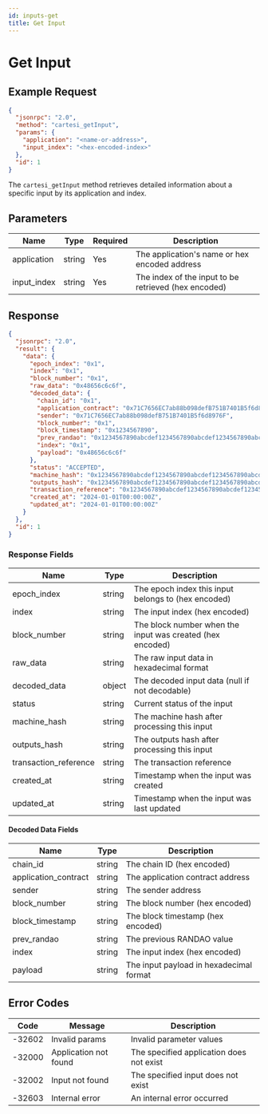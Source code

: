 ```yaml
---
id: inputs-get
title: Get Input
---
```


# Get Input

## Example Request

```json
{
  "jsonrpc": "2.0",
  "method": "cartesi_getInput",
  "params": {
    "application": "<name-or-address>",
    "input_index": "<hex-encoded-index>"
  },
  "id": 1
}
```

The `cartesi_getInput` method retrieves detailed information about a specific input by its application and index.

## Parameters

| Name        | Type   | Required | Description                                      |
|-------------|--------|----------|--------------------------------------------------|
| application | string | Yes      | The application's name or hex encoded address    |
| input_index | string | Yes      | The index of the input to be retrieved (hex encoded) |

## Response

```json
{
  "jsonrpc": "2.0",
  "result": {
    "data": {
      "epoch_index": "0x1",
      "index": "0x1",
      "block_number": "0x1",
      "raw_data": "0x48656c6c6f",
      "decoded_data": {
        "chain_id": "0x1",
        "application_contract": "0x71C7656EC7ab88b098defB751B7401B5f6d8976F",
        "sender": "0x71C7656EC7ab88b098defB751B7401B5f6d8976F",
        "block_number": "0x1",
        "block_timestamp": "0x1234567890",
        "prev_randao": "0x1234567890abcdef1234567890abcdef1234567890abcdef1234567890abcdef",
        "index": "0x1",
        "payload": "0x48656c6c6f"
      },
      "status": "ACCEPTED",
      "machine_hash": "0x1234567890abcdef1234567890abcdef1234567890abcdef1234567890abcdef",
      "outputs_hash": "0x1234567890abcdef1234567890abcdef1234567890abcdef1234567890abcdef",
      "transaction_reference": "0x1234567890abcdef1234567890abcdef1234567890abcdef1234567890abcdef",
      "created_at": "2024-01-01T00:00:00Z",
      "updated_at": "2024-01-01T00:00:00Z"
    }
  },
  "id": 1
}
```

### Response Fields

| Name                    | Type   | Description                                      |
|-------------------------|--------|--------------------------------------------------|
| epoch_index             | string | The epoch index this input belongs to (hex encoded) |
| index                   | string | The input index (hex encoded)                    |
| block_number            | string | The block number when the input was created (hex encoded) |
| raw_data                | string | The raw input data in hexadecimal format         |
| decoded_data            | object | The decoded input data (null if not decodable)   |
| status                  | string | Current status of the input                      |
| machine_hash            | string | The machine hash after processing this input     |
| outputs_hash            | string | The outputs hash after processing this input     |
| transaction_reference   | string | The transaction reference                         |
| created_at              | string | Timestamp when the input was created             |
| updated_at              | string | Timestamp when the input was last updated        |

#### Decoded Data Fields

| Name                    | Type   | Description                                      |
|-------------------------|--------|--------------------------------------------------|
| chain_id                | string | The chain ID (hex encoded)                       |
| application_contract    | string | The application contract address                 |
| sender                  | string | The sender address                               |
| block_number            | string | The block number (hex encoded)                   |
| block_timestamp         | string | The block timestamp (hex encoded)                |
| prev_randao             | string | The previous RANDAO value                        |
| index                   | string | The input index (hex encoded)                    |
| payload                 | string | The input payload in hexadecimal format          |

## Error Codes

| Code    | Message                | Description                                      |
|---------|------------------------|--------------------------------------------------|
| -32602  | Invalid params         | Invalid parameter values                         |
| -32000  | Application not found  | The specified application does not exist         |
| -32002  | Input not found        | The specified input does not exist               |
| -32603  | Internal error         | An internal error occurred                       | 